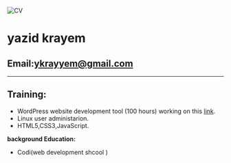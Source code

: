 ![CV](https://drive.google.com/open?id=1np16iUIH4rJh09JYLoFk4tQ_6aZWQMqE)
# yazid krayem
## Email:ykrayyem@gmail.com
-----------------------------

## Training:

- WordPress website development tool (100 hours) working on this [link](http://multiaidprograms.org/).
- Linux user administarion.
- HTML5,CSS3,JavaScript.


**background Education:** 
- Codi(web development shcool )